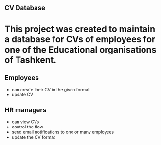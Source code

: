 ## CV Database
# This project was created to maintain a database for CVs of employees for one of the Educational organisations of Tashkent.

## Employees 
- can create their CV in the given format
- update CV

## HR managers 
- can view CVs
- control the flow
- send email notifications to one or many employees
- update the CV format
